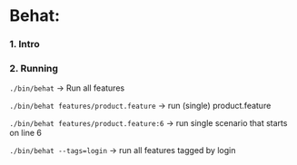 # Behat:

### 1. Intro

### 2. Running

`./bin/behat` -> Run all features

`./bin/behat features/product.feature` -> run (single) product.feature

`./bin/behat features/product.feature:6` -> run single scenario that starts on line 6

`./bin/behat --tags=login` -> run all features tagged by login